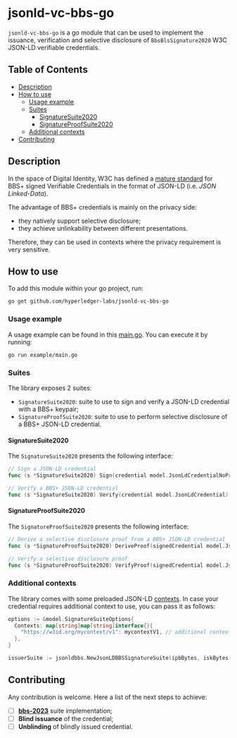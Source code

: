 # jsonld-vc-bbs-go

`jsonld-vc-bbs-go` is a go module that can be used to implement the issuance, verification and selective disclosure of `BbsBlsSignature2020` W3C JSON-LD verifiable credentials.

## Table of Contents <!-- omit in toc -->

- [Description](#description)
- [How to use](#how-to-use)
  - [Usage example](#usage-example)
  - [Suites](#suites)
    - [SignatureSuite2020](#signaturesuite2020)
    - [SignatureProofSuite2020](#signatureproofsuite2020)
  - [Additional contexts](#additional-contexts)
- [Contributing](#contributing)

## Description

In the space of Digital Identity, W3C has defined a [mature standard](https://www.w3.org/TR/vc-di-bbs/) for BBS+ signed Verifiable Credentials in the format of JSON-LD (i.e. _JSON Linked-Data_).

The advantage of BBS+ credentials is mainly on the privacy side:

- they natively support selective disclosure;
- they achieve unlinkability between different presentations.

Therefore, they can be used in contexts where the privacy requirement is very sensitive.

## How to use

To add this module within your go project, run:

```shell
go get github.com/hyperledger-labs/jsonld-vc-bbs-go
```

### Usage example

A usage example can be found in this [main.go](./example/main.go). You can execute it by running:

```shell
go run example/main.go
```

### Suites

The library exposes 2 suites:

- `SignatureSuite2020`: suite to use to sign and verify a JSON-LD credential with a BBS+ keypair;
- `SignatureProofSuite2020`: suite to use to perform selective disclosure of a BBS+ JSON-LD credential.

#### SignatureSuite2020

The `SignatureSuite2020` presents the following interface:

```go
// Sign a JSON-LD credential
func (s *SignatureSuite2020) Sign(credential model.JsonLdCredentialNoProof) (model.JsonLdCredential, string, error)

// Verify a BBS+ JSON-LD credential
func (s *SignatureSuite2020) Verify(credential model.JsonLdCredential) *model.VerificationResult
```

#### SignatureProofSuite2020

The `SignatureProofSuite2020` presents the following interface:

```go
// Derive a selective disclosure proof from a BBS+ JSON-LD credential
func (s *SignatureProofSuite2020) DeriveProof(signedCredential model.JsonLdCredential, frameDocument model.JsonLdFrame, nonceBytes []byte) (model.JsonLdCredential, error)

// Verify a selective disclosure proof
func (s *SignatureProofSuite2020) VerifyProof(signedCredential model.JsonLdCredential) *model.VerificationResult
```

### Additional contexts

The library comes with some preloaded JSON-LD [contexts](./internal/context/). In case your credential requires additional context to use, you can pass it as follows:

```go
options := &model.SignatureSuiteOptions{
  Contexts: map[string]map[string]interface{}{
    "https://w3id.org/mycontext/v1": mycontextV1, // additional context
  },
}

issuerSuite := jsonldbbs.NewJsonLDBBSSignatureSuite(ipbBytes, iskBytes, options)
```

## Contributing

Any contribution is welcome. Here a list of the next steps to achieve:

- [ ] [**bbs-2023**](https://www.w3.org/TR/vc-di-bbs/) suite implementation;
- [ ] **Blind issuance** of the credential;
- [ ] **Unblinding** of blindly issued credential.
